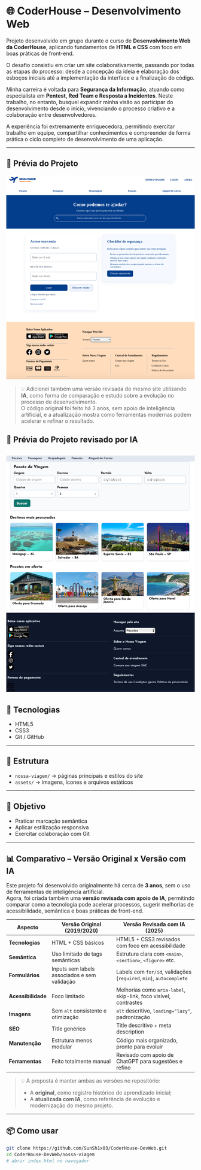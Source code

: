 # 🌐 CoderHouse – Desenvolvimento Web

Projeto desenvolvido em grupo durante o curso de **Desenvolvimento Web da CoderHouse**, aplicando fundamentos de **HTML e CSS** com foco em boas práticas de front-end.  

O desafio consistiu em criar um site colaborativamente, passando por todas as etapas do processo: desde a concepção da ideia e elaboração dos esboços iniciais até a implementação da interface e a finalização do código.  

Minha carreira é voltada para **Segurança da Informação**, atuando como especialista em **Pentest, Red Team e Resposta a Incidentes**. Neste trabalho, no entanto, busquei expandir minha visão ao participar do desenvolvimento desde o início, vivenciando o processo criativo e a colaboração entre desenvolvedores.  

A experiência foi extremamente enriquecedora, permitindo exercitar trabalho em equipe, compartilhar conhecimentos e compreender de forma prática o ciclo completo de desenvolvimento de uma aplicação.  

---

## 📸 Prévia do Projeto

![Prévia do Projeto](nossa-viagem/preview.png)  

> 💡 Adicionei também uma versão revisada do mesmo site utilizando **IA**, como forma de comparação e estudo sobre a evolução no processo de desenvolvimento.  
> O código original foi feito há 3 anos, sem apoio de inteligência artificial, e a atualização mostra como ferramentas modernas podem acelerar e refinar o resultado.  

## 📸 Prévia do Projeto revisado por IA

![Prévia do Projeto](nossa-viagem/indexIA.png)  
---

## 🚀 Tecnologias

- HTML5  
- CSS3  
- Git / GitHub  

---

## 📂 Estrutura

- `nossa-viagem/` → páginas principais e estilos do site  
- `assets/` → imagens, ícones e arquivos estáticos  

---

## 🎯 Objetivo

- Praticar marcação semântica  
- Aplicar estilização responsiva  
- Exercitar colaboração com Git  

---

## 📊 Comparativo – Versão Original x Versão com IA

Este projeto foi desenvolvido originalmente há cerca de **3 anos**, sem o uso de ferramentas de inteligência artificial.  
Agora, foi criada também uma **versão revisada com apoio de IA**, permitindo comparar como a tecnologia pode acelerar processos, sugerir melhorias de acessibilidade, semântica e boas práticas de front-end.

| Aspecto | Versão Original (2019/2020) | Versão Revisada com IA (2025) |
|---------|------------------------------|--------------------------------|
| **Tecnologias** | HTML + CSS básicos | HTML5 + CSS3 revisados com foco em acessibilidade |
| **Semântica** | Uso limitado de tags semânticas | Estrutura clara com `<main>`, `<section>`, `<figure>` etc. |
| **Formulários** | Inputs sem labels associados e sem validação | Labels com `for/id`, validações (`required`, `min`), `autocomplete` |
| **Acessibilidade** | Foco limitado | Melhorias como `aria-label`, skip-link, foco visível, contrastes |
| **Imagens** | Sem `alt` consistente e otimização | `alt` descritivo, `loading="lazy"`, padronização |
| **SEO** | Title genérico | Title descritivo + meta description |
| **Manutenção** | Estrutura menos modular | Código mais organizado, pronto para evoluir |
| **Ferramentas** | Feito totalmente manual | Revisado com apoio de ChatGPT para sugestões e refino |

> 💡 A proposta é manter ambas as versões no repositório:  
> - A **original**, como registro histórico do aprendizado inicial;  
> - A **atualizada com IA**, como referência de evolução e modernização do mesmo projeto.  

---

## 📦 Como usar

```bash
git clone https://github.com/SunSh1x03/CoderHouse-DevWeb.git
cd CoderHouse-DevWeb/nossa-viagem
# abrir index.html no navegador
